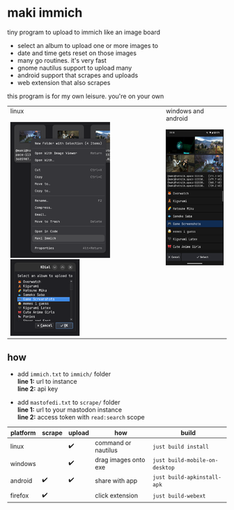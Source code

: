 # maki immich

tiny program to upload to immich like an image board

-   select an album to upload one or more images to
-   date and time gets reset on those images
-   many go routines. it's very fast
-   gnome nautilus support to upload many
-   android support that scrapes and uploads
-   web extension that also scrapes

this program is for my own leisure. you're on your own

<table>
    <td valign="top">
        linux
        <br/><br/>
        <img height="312" src="screenshots/linux-nautilus.png" />
        <img height="176" src="screenshots/linux-dialog.png" />
    </td>
    <td valign="top">
        windows and android
        <br/><br/>
        <img height="312" src="screenshots/android.jpg" />
    </td>
</table>

## how

-   add `immich.txt` to `immich/` folder<br/>
    **line 1:** url to instance<br/>
    **line 2:** api key

<!-- -   Add `nitter.txt` (url) to `scrape/` folder<br/>
    Recommend using a private instance -->

-   add `mastofedi.txt` to `scrape/` folder<br/>
    **line 1:** url to your mastodon instance<br/>
    **line 2:** access token with `read:search` scope

| platform | scrape | upload | how                  | build                          |
| -------- | ------ | ------ | -------------------- | ------------------------------ |
| linux    |        | ✔️     | command or nautilus  | `just build install`           |
| windows  |        | ✔️     | drag images onto exe | `just build-mobile-on-desktop` |
| android  | ✔️     | ✔️     | share with app       | `just build-apkinstall-apk`    |
| firefox  | ✔️     |        | click extension      | `just build-webext`            |
